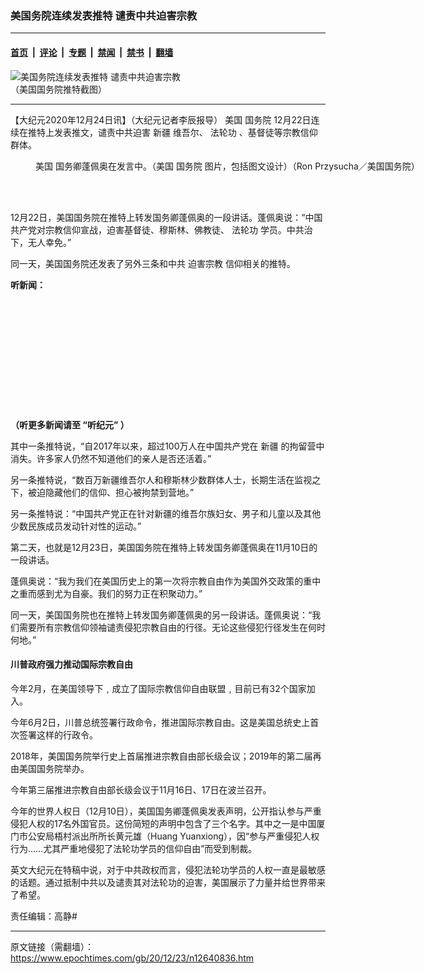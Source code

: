 ### 美国务院连续发表推特 谴责中共迫害宗教

---

#### [首页](../../../..?n12640836) &nbsp;|&nbsp; [评论](../../../../../epoch-comment?n12640836) &nbsp;|&nbsp; [专题](../../../../../epoch-special?n12640836) &nbsp;|&nbsp; [禁闻](../../../../../epoch-news?n12640836) &nbsp;|&nbsp; [禁书](../../../../../books?n12640836) &nbsp;|&nbsp; [翻墙](https://github.com/gfw-breaker/nogfw/blob/master/README.md?n12640836)


<div><img alt="美国务院连续发表推特 谴责中共迫害宗教" class="attachment-djy_600_400 size-djy_600_400 wp-post-image" src="https://i.epochtimes.com/assets/uploads/2020/12/Screen-Shot-2020-12-23-at-1.43.08-PM-600x400.png"/>
<div class="caption">
 （美国国务院推特截图）
</div></div><hr/><div class="post_content" id="artbody" itemprop="articleBody">
 <!-- article content begin -->
 <p>
  【大纪元2020年12月24日讯】（大纪元记者李辰报导）
  <ok href="https://www.epochtimes.com/gb/tag/%E7%BE%8E%E5%9B%BD.html">
   美国
  </ok>
  <ok href="https://www.epochtimes.com/gb/tag/%E5%9B%BD%E5%8A%A1%E9%99%A2.html">
   国务院
  </ok>
  12月22日连续在推特上发表推文，谴责中共迫害
  <ok href="https://www.epochtimes.com/gb/tag/%E6%96%B0%E7%96%86.html">
   新疆
  </ok>
  维吾尔、
  <ok href="https://www.epochtimes.com/gb/tag/%E6%B3%95%E8%BD%AE%E5%8A%9F.html">
   法轮功
  </ok>
  、基督徒等宗教信仰群体。
 </p>
 <figure aria-describedby="caption-attachment-12640984" class="wp-caption aligncenter" id="attachment_12640984" style="width: 711px">
  <ok href="https://i.epochtimes.com/assets/uploads/2020/12/A4-1.jpeg" target="_blank">
   <img alt="" class="size-medium_vertical wp-image-12640984" src="https://i.epochtimes.com/assets/uploads/2020/12/A4-1-711x400.jpeg"/>
  </ok>
  <br/><figcaption class="wp-caption-text" id="caption-attachment-12640984">
   <ok href="https://www.epochtimes.com/gb/tag/%E7%BE%8E%E5%9B%BD.html">
    美国
   </ok>
   国务卿蓬佩奥在发言中。（美国
   <ok href="https://www.epochtimes.com/gb/tag/%E5%9B%BD%E5%8A%A1%E9%99%A2.html">
    国务院
   </ok>
   图片，包括图文设计）（Ron Przysucha／美国国务院）
  </figcaption><br/>
 </figure><br/>
 <p>
  12月22日，美国国务院在推特上转发国务卿蓬佩奥的一段讲话。蓬佩奥说：“中国共产党对宗教信仰宣战，迫害基督徒、穆斯林、佛教徒、
  <ok href="https://www.epochtimes.com/gb/tag/%E6%B3%95%E8%BD%AE%E5%8A%9F.html">
   法轮功
  </ok>
  学员。中共治下，无人幸免。”
 </p>
 <p>
  同一天，美国国务院还发表了另外三条和中共
  <ok href="https://www.epochtimes.com/gb/tag/%E8%BF%AB%E5%AE%B3%E5%AE%97%E6%95%99.html">
   迫害宗教
  </ok>
  信仰相关的推特。
 </p>
 <p>
  <strong>
   听新闻：
  </strong>
 </p>
 <div style="width: 100%; height: 170px; margin-bottom: 20px; border-radius: 10px; overflow:hidden;">
 </div>
 <p>
  <strong>
   （听更多新闻请至
   <ok href="https://www.epochtimes.com/gb/podcast.htm">
    “听纪元”
   </ok>
   ）
  </strong>
 </p>
 <p>
  其中一条推特说，“自2017年以来，超过100万人在中国共产党在
  <ok href="https://www.epochtimes.com/gb/tag/%E6%96%B0%E7%96%86.html">
   新疆
  </ok>
  的拘留营中消失。许多家人仍然不知道他们的亲人是否还活着。”
 </p>
 <p>
  另一条推特说，“数百万新疆维吾尔人和穆斯林少数群体人士，长期生活在监视之下，被迫隐藏他们的信仰、担心被拘禁到营地。”
 </p>
 <p>
  另一条推特说：“中国共产党正在针对新疆的维吾尔族妇女、男子和儿童以及其他少数民族成员发动针对性的运动。”
 </p>
 <p>
  第二天，也就是12月23日，美国国务院在推特上转发国务卿蓬佩奥在11月10日的一段讲话。
 </p>
 <p>
  蓬佩奥说：“我为我们在美国历史上的第一次将宗教自由作为美国外交政策的重中之重而感到尤为自豪。我们的努力正在积聚动力。”
 </p>
 <p>
  同一天，美国国务院也在推特上转发国务卿蓬佩奥的另一段讲话。蓬佩奥说：“我们需要所有宗教信仰领袖谴责侵犯宗教自由的行径。无论这些侵犯行径发生在何时何地。”
 </p>
 <h4>
  川普政府强力推动国际宗教自由
 </h4>
 <p>
  今年2月，在美国领导下﹐成立了国际宗教信仰自由联盟﹐目前已有32个国家加入。
 </p>
 <p>
  今年6月2日，川普总统签署行政命令，推进国际宗教自由。这是美国总统史上首次签署这样的行政令。
 </p>
 <p>
  2018年，美国国务院举行史上首届推进宗教自由部长级会议；2019年的第二届再由美国国务院举办。
 </p>
 <p>
  今年第三届推进宗教自由部长级会议于11月16日、17日在波兰召开。
 </p>
 <p>
  今年的世界人权日（12月10日），美国国务卿蓬佩奥发表声明，公开指认参与严重侵犯人权的17名外国官员。这份简短的声明中包含了三个名字。其中之一是中国厦门市公安局梧村派出所所长黄元雄（Huang Yuanxiong），因“参与严重侵犯人权行为……尤其严重地侵犯了法轮功学员的信仰自由”而受到制裁。
 </p>
 <p>
  英文大纪元在特稿中说，对于中共政权而言，侵犯法轮功学员的人权一直是最敏感的话题。通过抵制中共以及谴责其对法轮功的迫害，美国展示了力量并给世界带来了希望。
 </p>
 <p>
  责任编辑：高静#
 </p>
 <!-- article content end -->
 <div id="below_article_ad">
 </div>
</div>


---

原文链接（需翻墙）：https://www.epochtimes.com/gb/20/12/23/n12640836.htm